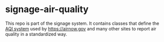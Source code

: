 # signage-air-quality

This repo is part of the signage system. It contains classes that define the [AQI system](https://airnow.gov/index.cfm?action=aqibasics.aqi)
used by https://airnow.gov and many other sites to report air quality in a standardized way.
